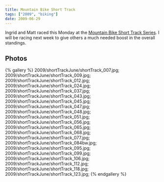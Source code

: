 ```yaml
---
title: Mountain Bike Short Track
tags: ["2009", "biking"]
date: 2009-06-29
---
```

Ingrid and Matt raced this Monday at the <a href="http://www.portlandracing.com/">Mountain Bike Short Track Series</a>.  I will be racing next week to give others a much needed boost in the overall standings.

## Photos 

{% gallery %} 
2009/shortTrackJune/shortTrack_007.jpg;
2009/shortTrackJune/shortTrack_009.jpg;
2009/shortTrackJune/shortTrack_012.jpg;
2009/shortTrackJune/shortTrack_024.jpg;
2009/shortTrackJune/shortTrack_037.jpg;
2009/shortTrackJune/shortTrack_043.jpg;
2009/shortTrackJune/shortTrack_045.jpg;
2009/shortTrackJune/shortTrack_047.jpg;
2009/shortTrackJune/shortTrack_048.jpg;
2009/shortTrackJune/shortTrack_051.jpg;
2009/shortTrackJune/shortTrack_056.jpg;
2009/shortTrackJune/shortTrack_065.jpg;
2009/shortTrackJune/shortTrack_068.jpg;
2009/shortTrackJune/shortTrack_077.jpg;
2009/shortTrackJune/shortTrack_084bw.jpg;
2009/shortTrackJune/shortTrack_095.jpg;
2009/shortTrackJune/shortTrack_099.jpg;
2009/shortTrackJune/shortTrack_106.jpg;
2009/shortTrackJune/shortTrack_112.jpg;
2009/shortTrackJune/shortTrack_118.jpg;
2009/shortTrackJune/shortTrack_123.jpg;
{% endgallery %}

